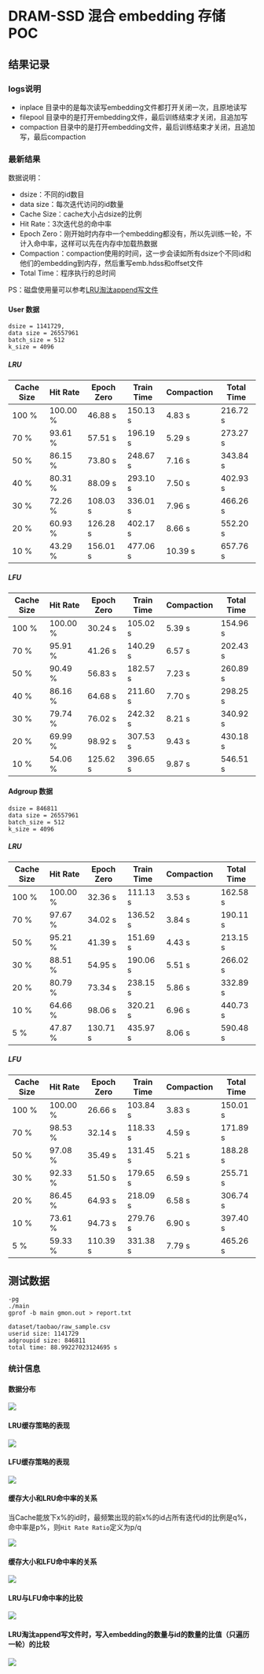 # DRAM-SSD 混合 embedding 存储 POC

## 结果记录

### logs说明

- inplace 目录中的是每次读写embedding文件都打开关闭一次，且原地读写
- filepool 目录中的是打开embedding文件，最后训练结束才关闭，且追加写
- compaction 目录中的是打开embedding文件，最后训练结束才关闭，且追加写，最后compaction
### 最新结果

数据说明：

- dsize：不同的id数目
- data size：每次迭代访问的id数量
- Cache Size：cache大小占dsize的比例
- Hit Rate：3次迭代总的命中率
- Epoch Zero：刚开始时内存中一个embedding都没有，所以先训练一轮，不计入命中率，这样可以先在内存中加载热数据
- Compaction：compaction使用的时间，这一步会读如所有dsize个不同id和他们的embedding到内存，然后重写emb.hdss和offset文件
- Total Time：程序执行的总时间

PS：磁盘使用量可以参考[LRU淘汰append写文件](#lru淘汰append写文件时写入embedding的数量与id的数量的比值只遍历一轮的比较)

#### User 数据

```
dsize = 1141729,
data size = 26557961
batch_size = 512
k_size = 4096
```

##### LRU

| Cache Size | Hit Rate | Epoch Zero | Train Time | Compaction | Total Time |
| ---------- | -------- | ---------- | ---------- | ---------- | ---------- |
| 100 %      | 100.00 % | 46.88 s    | 150.13 s   | 4.83 s     | 216.72 s   |
| 70 %       | 93.61 %  | 57.51 s    | 196.19 s   | 5.29 s     | 273.27 s   |
| 50 %       | 86.15 %  | 73.80 s    | 248.67 s   | 7.16 s     | 343.84 s   |
| 40 %       | 80.31 %  | 88.09 s    | 293.10 s   | 7.50 s     | 402.93 s   |
| 30 %       | 72.26 %  | 108.03 s   | 336.01 s   | 7.96 s     | 466.26 s   |
| 20 %       | 60.93 %  | 126.28 s   | 402.17 s   | 8.66 s     | 552.20 s   |
| 10 %       | 43.29 %  | 156.01 s   | 477.06 s   | 10.39 s    | 657.76 s   |

##### LFU

| Cache Size | Hit Rate | Epoch Zero | Train Time | Compaction | Total Time |
| ---------- | -------- | ---------- | ---------- | ---------- | ---------- |
| 100 %      | 100.00 % | 30.24 s    | 105.02 s   | 5.39 s     | 154.96 s   |
| 70 %       | 95.91 %  | 41.26 s    | 140.29 s   | 6.57 s     | 202.43 s   |
| 50 %       | 90.49 %  | 56.83 s    | 182.57 s   | 7.23 s     | 260.89 s   |
| 40 %       | 86.16 %  | 64.68 s    | 211.60 s   | 7.70 s     | 298.25 s   |
| 30 %       | 79.74 %  | 76.02 s    | 242.32 s   | 8.21 s     | 340.92 s   |
| 20 %       | 69.99 %  | 98.92 s    | 307.53 s   | 9.43 s     | 430.18 s   |
| 10 %       | 54.06 %  | 125.62 s   | 396.65 s   | 9.87 s     | 546.51 s   |
#### Adgroup 数据

```
dsize = 846811
data size = 26557961
batch_size = 512
k_size = 4096
```

##### LRU

| Cache Size | Hit Rate | Epoch Zero | Train Time | Compaction | Total Time |
| ---------- | -------- | ---------- | ---------- | ---------- | ---------- |
| 100 %      | 100.00 % | 32.36 s    | 111.13 s   | 3.53 s     | 162.58 s   |
| 70 %       | 97.67 %  | 34.02 s    | 136.52 s   | 3.84 s     | 190.11 s   |
| 50 %       | 95.21 %  | 41.39 s    | 151.69 s   | 4.43 s     | 213.15 s   |
| 30 %       | 88.51 %  | 54.95 s    | 190.06 s   | 5.51 s     | 266.02 s   |
| 20 %       | 80.79 %  | 73.34 s    | 238.15 s   | 5.86 s     | 332.89 s   |
| 10 %       | 64.66 %  | 98.06 s    | 320.21 s   | 6.96 s     | 440.73 s   |
| 5 %        | 47.87 %  | 130.71 s   | 435.97 s   | 8.06 s     | 590.48 s   |

##### LFU

| Cache Size | Hit Rate | Epoch Zero | Train Time | Compaction | Total Time |
| ---------- | -------- | ---------- | ---------- | ---------- | ---------- |
| 100 %      | 100.00 % | 26.66 s    | 103.84 s   | 3.83 s     | 150.01 s   |
| 70 %       | 98.53 %  | 32.14 s    | 118.33 s   | 4.59 s     | 171.89 s   |
| 50 %       | 97.08 %  | 35.49 s    | 131.45 s   | 5.21 s     | 188.28 s   |
| 30 %       | 92.33 %  | 51.50 s    | 179.65 s   | 6.59 s     | 255.71 s   |
| 20 %       | 86.45 %  | 64.93 s    | 218.09 s   | 6.58 s     | 306.74 s   |
| 10 %       | 73.61 %  | 94.73 s    | 279.76 s   | 6.90 s     | 397.40 s   |
| 5 %        | 59.33 %  | 110.39 s   | 331.38 s   | 7.79 s     | 465.26 s   |
## 测试数据

```
-pg
./main
gprof -b main gmon.out > report.txt
```

```
dataset/taobao/raw_sample.csv
userid size: 1141729
adgroupid size: 846811
total time: 88.99227023124695 s
```

### 统计信息

#### 数据分布

![](fig/Figure_2.png)

#### LRU缓存策略的表现

![](fig/Figure_1.png)

#### LFU缓存策略的表现

![](fig/Figure_4.png)


#### 缓存大小和LRU命中率的关系

当Cache能放下x%的id时，最频繁出现的前x%的id占所有迭代id的比例是q%，命中率是p%，则`Hit Rate Ratio`定义为p/q

![](fig/Figure_3.png)

#### 缓存大小和LFU命中率的关系

![](fig/Figure_5.png)

#### LRU与LFU命中率的比较

![](fig/Figure_6.png)

#### LRU淘汰append写文件时，写入embedding的数量与id的数量的比值（只遍历一轮）的比较

![](fig/Figure_7.png)



